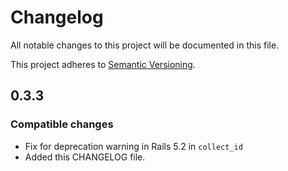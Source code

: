 # Changelog
All notable changes to this project will be documented in this file.

This project adheres to [Semantic Versioning](http://semver.org/spec/v2.0.0.html).

## 0.3.3

### Compatible changes

- Fix for deprecation warning in Rails 5.2 in `collect_id`
- Added this CHANGELOG file.
